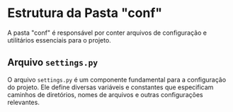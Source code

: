# Estrutura da Pasta "conf"

A pasta "conf" é responsável por conter arquivos de configuração e utilitários essenciais para o projeto.


## Arquivo `settings.py`

O arquivo `settings.py` é um componente fundamental para a configuração do projeto. Ele define diversas variáveis e constantes que especificam caminhos de diretórios, nomes de arquivos e outras configurações relevantes.
